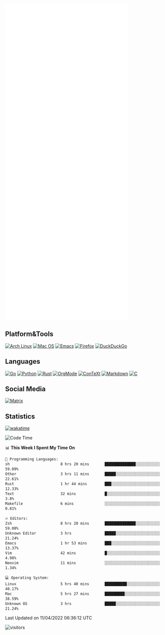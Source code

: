 ![Metrics](https://github.com/SteamedFish/SteamedFish/blob/master/github-metrics.svg)

## Platform&Tools

[![Arch Linux](https://img.shields.io/badge/ArchLinux-1793D1?logo=arch-linux&logoColor=fff&style=flat-square)](https://archlinux.org/)
[![Mac OS](https://img.shields.io/badge/MacOS-000000?style=flat-square&logo=macos&logoColor=F0F0F0)](https://www.apple.com/macos/)
[![Emacs](https://img.shields.io/badge/Emacs-%237F5AB6.svg?&style=flat-square&logo=gnu-emacs&logoColor=white)](https://www.gnu.org/software/emacs/)
[![Firefox](https://img.shields.io/badge/Firefox-FF7139?style=flat-square&logo=Firefox-Browser&logoColor=white)](https://firefox.com/)
[![DuckDuckGo](https://img.shields.io/badge/DuckDuckGo-DE5833?style=flat-square&logo=DuckDuckGo&logoColor=white)](https://duckduckgo.com/)

## Languages

[![Go](https://img.shields.io/badge/Golang-%2300ADD8.svg?style=flat-square&logo=go&logoColor=white)](https://golang.org/)
[![Python](https://img.shields.io/badge/Python-3670A0?style=flat-square&logo=python&logoColor=ffdd54)](https://www.python.org/)
[![Rust](https://img.shields.io/badge/Rust-%23000000.svg?style=flat-square&logo=rust&logoColor=white)](https://www.rust-lang.org/)
[![OrgMode](https://img.shields.io/badge/OrgMode-%23000000.svg?style=flat-square&logo=org&logoColor=white)](https://orgmode.org/)
[![ConTeXt](https://img.shields.io/badge/ConTeXt-%23008080.svg?style=flat-square&logo=latex&logoColor=white)](https://contextgarden.net/)
[![Markdown](https://img.shields.io/badge/MarkDown-%23000000.svg?style=flat-square&logo=markdown&logoColor=white)](https://daringfireball.net/projects/markdown/)
[![C](https://img.shields.io/badge/C-%2300599C.svg?style=flat-square&logo=c&logoColor=white)](https://www.iso.org/standard/74528.html)

## Social Media

[![Matrix](https://img.shields.io/badge/SteamedFish-2CA5E0?style=social&logo=matrix&logoColor=black)](https://matrix.to/#/@i:steamedfish.org)

## Statistics
[![wakatime](https://wakatime.com/badge/user/168280d6-fcf2-4b4f-ad3a-dc4612f35b38.svg)](https://wakatime.com/@168280d6-fcf2-4b4f-ad3a-dc4612f35b38)

<!--START_SECTION:waka-->
![Code Time](http://img.shields.io/badge/Code%20Time-1%2C737%20hrs%2051%20mins-blue)

📊 **This Week I Spent My Time On** 

```text
💬 Programming Languages: 
sh                       8 hrs 20 mins       ██████████████░░░░░░░░░░░   59.09% 
Other                    3 hrs 11 mins       █████░░░░░░░░░░░░░░░░░░░░   22.61% 
Rust                     1 hr 44 mins        ███░░░░░░░░░░░░░░░░░░░░░░   12.33% 
Text                     32 mins             █░░░░░░░░░░░░░░░░░░░░░░░░   3.8% 
Makefile                 6 mins              ░░░░░░░░░░░░░░░░░░░░░░░░░   0.81%

🔥 Editors: 
Zsh                      8 hrs 20 mins       ██████████████░░░░░░░░░░░   59.08% 
Unknown Editor           3 hrs               █████░░░░░░░░░░░░░░░░░░░░   21.24% 
Emacs                    1 hr 53 mins        ███░░░░░░░░░░░░░░░░░░░░░░   13.37% 
Vim                      42 mins             █░░░░░░░░░░░░░░░░░░░░░░░░   4.98% 
Neovim                   11 mins             ░░░░░░░░░░░░░░░░░░░░░░░░░   1.34%

💻 Operating System: 
Linux                    5 hrs 40 mins       ██████████░░░░░░░░░░░░░░░   40.17% 
Mac                      5 hrs 27 mins       █████████░░░░░░░░░░░░░░░░   38.59% 
Unknown OS               3 hrs               █████░░░░░░░░░░░░░░░░░░░░   21.24%

```


 Last Updated on 11/04/2022 06:36:12 UTC
<!--END_SECTION:waka-->

![visitors](https://visitor-badge.laobi.icu/badge?page_id=SteamedFish.SteamedFish)
